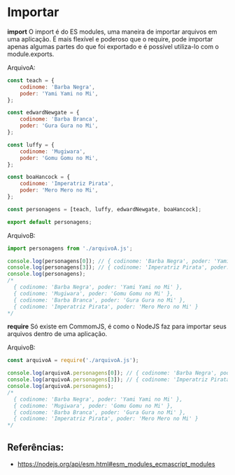 # Importar

**import**
O import é do ES modules, uma maneira de importar arquivos em uma aplicação. É mais flexível e poderoso que o require, pode importar apenas algumas partes do que foi exportado e é possível utiliza-lo com o module.exports.

ArquivoA:

```JavaScript
const teach = {
    codinome: 'Barba Negra',
    poder: 'Yami Yami no Mi',
};

const edwardNewgate = {
    codinome: 'Barba Branca',
    poder: 'Gura Gura no Mi',
};

const luffy = {
    codinome: 'Mugiwara',
    poder: 'Gomu Gomu no Mi',
};

const boaHancock = {
    codinome: 'Imperatriz Pirata',
    poder: 'Mero Mero no Mi',
};

const personagens = [teach, luffy, edwardNewgate, boaHancock];

export default personagens;
```

ArquivoB:

```JavaScript
import personagens from './arquivoA.js';

console.log(personagens[0]); // { codinome: 'Barba Negra', poder: 'Yami Yami no Mi' }
console.log(personagens[3]); // { codinome: 'Imperatriz Pirata', poder: 'Mero Mero no Mi' }
console.log(personagens);
/*
  { codinome: 'Barba Negra', poder: 'Yami Yami no Mi' },
  { codinome: 'Mugiwara', poder: 'Gomu Gomu no Mi' },
  { codinome: 'Barba Branca', poder: 'Gura Gura no Mi' },
  { codinome: 'Imperatriz Pirata', poder: 'Mero Mero no Mi' }
*/

```

**require**
Só existe em CommomJS, é como o NodeJS faz para importar seus arquivos dentro de uma aplicação.

ArquivoB:

```JavaScript
const arquivoA = require('./arquivoA.js');

console.log(arquivoA.personagens[0]); // { codinome: 'Barba Negra', poder: 'Yami Yami no Mi' }
console.log(arquivoA.personagens[3]); // { codinome: 'Imperatriz Pirata', poder: 'Mero Mero no Mi' }
console.log(arquivoA.personagens);
/*
  { codinome: 'Barba Negra', poder: 'Yami Yami no Mi' },
  { codinome: 'Mugiwara', poder: 'Gomu Gomu no Mi' },
  { codinome: 'Barba Branca', poder: 'Gura Gura no Mi' },
  { codinome: 'Imperatriz Pirata', poder: 'Mero Mero no Mi' }
*/
```

## Referências:

-   https://nodejs.org/api/esm.html#esm_modules_ecmascript_modules
